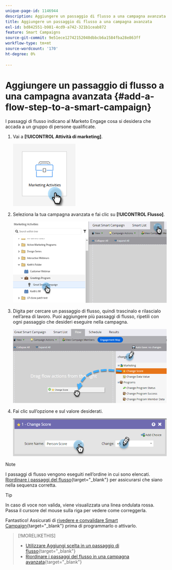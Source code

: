 ```yaml
---
unique-page-id: 1146944
description: Aggiungere un passaggio di flusso a una campagna avanzata - Documentazione di Marketo - Documentazione del prodotto
title: Aggiungere un passaggio di flusso a una campagna avanzata
exl-id: bd842551-b981-4cd9-a742-321b1ceab872
feature: Smart Campaigns
source-git-commit: 9e51ece12742152040dbbcb6a1584fba28e863ff
workflow-type: tm+mt
source-wordcount: '170'
ht-degree: 0%

---
```


# Aggiungere un passaggio di flusso a una campagna avanzata {#add-a-flow-step-to-a-smart-campaign}

I passaggi di flusso indicano al Marketo Engage cosa si desidera che accada a un gruppo di persone qualificate.

1. Vai a **[!UICONTROL Attività di marketing]**.

   ![](assets/add-a-flow-step-to-a-smart-campaign-1.png)

1. Seleziona la tua campagna avanzata e fai clic su **[!UICONTROL Flusso]**.

   ![](assets/add-a-flow-step-to-a-smart-campaign-2.png)

1. Digita per cercare un passaggio di flusso, quindi trascinalo e rilascialo nell’area di lavoro. Puoi aggiungere più passaggi di flusso, ripetili con ogni passaggio che desideri eseguire nella campagna.

   ![](assets/add-a-flow-step-to-a-smart-campaign-3.png)

1. Fai clic sull’opzione e sul valore desiderati.

   ![](assets/add-a-flow-step-to-a-smart-campaign-4.png)

>[!NOTE]
>
>I passaggi di flusso vengono eseguiti nell’ordine in cui sono elencati. [Riordinare i passaggi del flusso](/help/marketo/product-docs/core-marketo-concepts/smart-campaigns/flow-actions/add-a-flow-step-to-a-smart-campaign/reorder-the-flow-steps-in-a-smart-campaign.md){target="_blank"} per assicurarsi che siano nella sequenza corretta.

>[!TIP]
>
>In caso di voce non valida, viene visualizzata una linea ondulata rossa. Passa il cursore del mouse sulla riga per vedere come correggerla.

Fantastico! Assicurati di [rivedere e convalidare Smart Campaign](/help/marketo/product-docs/core-marketo-concepts/smart-campaigns/creating-a-smart-campaign/smart-campaign-checklist.md){target="_blank"} prima di programmarlo o attivarlo.

>[!MORELIKETHIS]
>
>* [Utilizzare Aggiungi scelta in un passaggio di flusso](/help/marketo/product-docs/core-marketo-concepts/smart-campaigns/flow-actions/use-add-choice-in-a-flow-step.md){target="_blank"}
>* [Riordinare i passaggi del flusso in una campagna avanzata](/help/marketo/product-docs/core-marketo-concepts/smart-campaigns/flow-actions/add-a-flow-step-to-a-smart-campaign/reorder-the-flow-steps-in-a-smart-campaign.md){target="_blank"}
